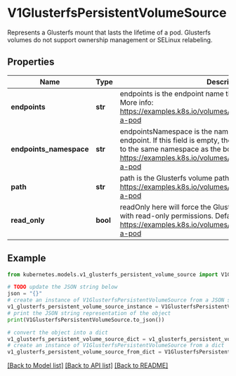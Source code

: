 # V1GlusterfsPersistentVolumeSource

Represents a Glusterfs mount that lasts the lifetime of a pod. Glusterfs volumes do not support ownership management or SELinux relabeling.

## Properties

Name | Type | Description | Notes
------------ | ------------- | ------------- | -------------
**endpoints** | **str** | endpoints is the endpoint name that details Glusterfs topology. More info: https://examples.k8s.io/volumes/glusterfs/README.md#create-a-pod | [default to '']
**endpoints_namespace** | **str** | endpointsNamespace is the namespace that contains Glusterfs endpoint. If this field is empty, the EndpointNamespace defaults to the same namespace as the bound PVC. More info: https://examples.k8s.io/volumes/glusterfs/README.md#create-a-pod | [optional] 
**path** | **str** | path is the Glusterfs volume path. More info: https://examples.k8s.io/volumes/glusterfs/README.md#create-a-pod | [default to '']
**read_only** | **bool** | readOnly here will force the Glusterfs volume to be mounted with read-only permissions. Defaults to false. More info: https://examples.k8s.io/volumes/glusterfs/README.md#create-a-pod | [optional] 

## Example

```python
from kubernetes.models.v1_glusterfs_persistent_volume_source import V1GlusterfsPersistentVolumeSource

# TODO update the JSON string below
json = "{}"
# create an instance of V1GlusterfsPersistentVolumeSource from a JSON string
v1_glusterfs_persistent_volume_source_instance = V1GlusterfsPersistentVolumeSource.from_json(json)
# print the JSON string representation of the object
print(V1GlusterfsPersistentVolumeSource.to_json())

# convert the object into a dict
v1_glusterfs_persistent_volume_source_dict = v1_glusterfs_persistent_volume_source_instance.to_dict()
# create an instance of V1GlusterfsPersistentVolumeSource from a dict
v1_glusterfs_persistent_volume_source_from_dict = V1GlusterfsPersistentVolumeSource.from_dict(v1_glusterfs_persistent_volume_source_dict)
```
[[Back to Model list]](../README.md#documentation-for-models) [[Back to API list]](../README.md#documentation-for-api-endpoints) [[Back to README]](../README.md)


